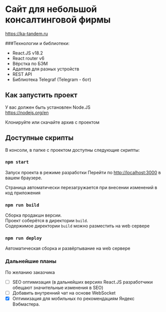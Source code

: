 # Сайт для небольшой консалтинговой фирмы 

https://ka-tandem.ru  

###Технологии и библиотеки:
- React.JS v18.2
- React router v6
- Вёрстка по БЭМ
- Адаптив для разных устройств
- REST API
- Библиотека Telegraf (Telegram - бот)

## Как запустить проект  

У вас должен быть установлен Node.JS  
https://nodejs.org/en  

Клонируйте или скачайте архив с проектом  

## Доступные скрипты  

В консоли, в папке с проектом доступны следующие скрипты:  

### `npm start`

Запуск проекта в режиме разработки
Перейти по [http://localhost:3000](http://localhost:3000) в вашем браузере.

Страница автоматически перезагружается при внесении изменений в код приложения  

### `npm run build`

Сборка продакшн версии.  
Проект соберётся в директории `build`.\
Содержимое директории `build` можно разместить на web сервере  

### `npm run deploy`

Автоматическая сборка и развёртывание на web сервере  

### Дальнейшие планы  
По желанию заказчика  
- [ ] SEO оптимизация (в дальнейших версиях React.JS разработчики обещают значительные изменения в SEO)
- [ ] Добавить внутренний чат на основе WebSocket
- [X] Оптимизация для мобильных по рекомендациям Яндекс Вэбмастера.  
